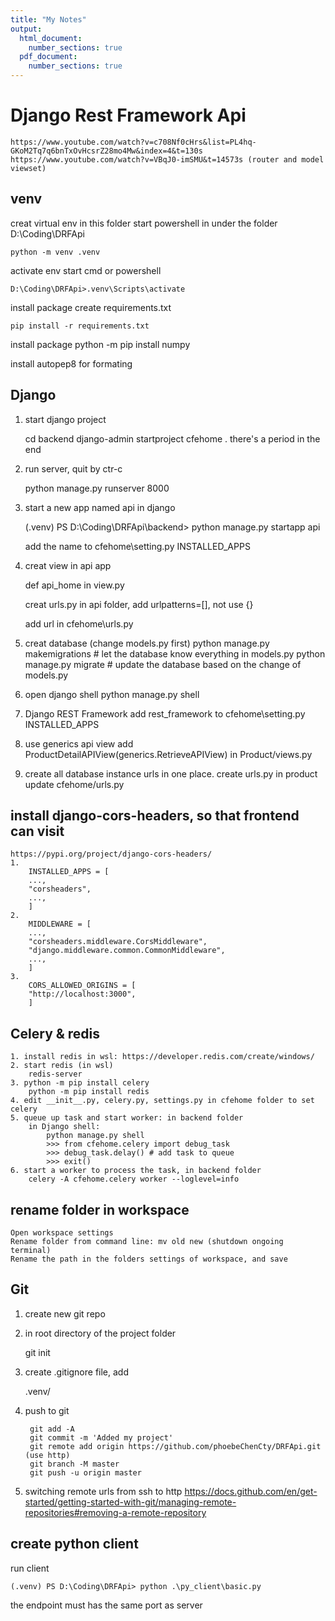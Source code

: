 ```yaml
---
title: "My Notes"
output:
  html_document:
    number_sections: true
  pdf_document:
    number_sections: true
---
```


# Django Rest Framework Api
    https://www.youtube.com/watch?v=c708Nf0cHrs&list=PL4hq-GKoM2Tq7q6bnTxOvHcsrZ28mo4Mw&index=4&t=130s
    https://www.youtube.com/watch?v=VBqJ0-imSMU&t=14573s (router and model viewset)

## venv 
creat virtual env in this folder
start powershell in under the folder D:\Coding\DRFApi

    python -m venv .venv

activate env
start cmd or powershell

    D:\Coding\DRFApi>.venv\Scripts\activate

install package
create requirements.txt

    pip install -r requirements.txt

install package
    python -m pip install numpy

install autopep8 for formating

## Django
1. start django project

    cd backend
    django-admin startproject cfehome .
    there's a period in the end

2. run server, quit by ctr-c

    python manage.py runserver 8000

3. start a new app named api in django

    (.venv) PS D:\Coding\DRFApi\backend> python manage.py startapp api

    add the name to cfehome\setting.py INSTALLED_APPS
    
4. creat view in api app

    def api_home in view.py
    
    creat urls.py in api folder, add urlpatterns=[], not use {}

    add url in cfehome\urls.py

5. creat database (change models.py first)
    python manage.py makemigrations # let the database know everything in models.py
    python manage.py migrate # update the database based on the change of models.py

6. open django shell
    python manage.py shell

7. Django REST Framework
    add rest_framework to cfehome\setting.py INSTALLED_APPS

8. use generics api view
    add ProductDetailAPIView(generics.RetrieveAPIView) in Product/views.py

9. create all database instance urls in one place.
    create urls.py in product
    update cfehome/urls.py

## install django-cors-headers, so that frontend can visit
    https://pypi.org/project/django-cors-headers/
    1. 
        INSTALLED_APPS = [
        ...,
        "corsheaders",
        ...,
        ]
    2. 
        MIDDLEWARE = [
        ...,
        "corsheaders.middleware.CorsMiddleware",
        "django.middleware.common.CommonMiddleware",
        ...,
        ]
    3. 
        CORS_ALLOWED_ORIGINS = [
        "http://localhost:3000",
        ]

## Celery & redis
    1. install redis in wsl: https://developer.redis.com/create/windows/
    2. start redis (in wsl)
        redis-server
    3. python -m pip install celery
        python -m pip install redis
    4. edit __init__.py, celery.py, settings.py in cfehome folder to set celery
    5. queue up task and start worker: in backend folder
        in Django shell:
            python manage.py shell
            >>> from cfehome.celery import debug_task
            >>> debug_task.delay() # add task to queue
            >>> exit()
    6. start a worker to process the task, in backend folder
        celery -A cfehome.celery worker --loglevel=info


    
## rename folder in workspace

    Open workspace settings
    Rename folder from command line: mv old new (shutdown ongoing terminal)
    Rename the path in the folders settings of workspace, and save

## Git
1. create new git repo
2. in root directory of the project folder
    
    git init
3. create .gitignore file, add 

    .venv/
4. push to git

        git add -A
        git commit -m 'Added my project'
        git remote add origin https://github.com/phoebeChenCty/DRFApi.git (use http)
        git branch -M master
        git push -u origin master
5. switching remote urls from ssh to http
https://docs.github.com/en/get-started/getting-started-with-git/managing-remote-repositories#removing-a-remote-repository

## create python client
run client

    (.venv) PS D:\Coding\DRFApi> python .\py_client\basic.py

the endpoint must has the same port as server